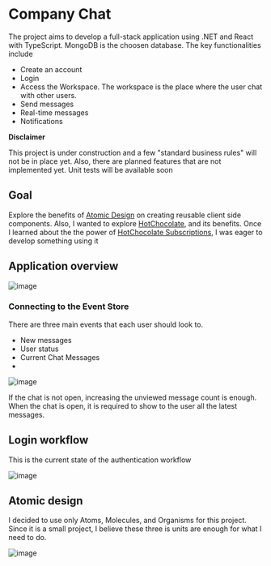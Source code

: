 # Company Chat
The project aims to develop a full-stack application using .NET and React with TypeScript. MongoDB is the choosen database. The key functionalities include
- Create an account
- Login
- Access the Workspace. The workspace is the place where the user chat with other users.
- Send messages
- Real-time messages
- Notifications 

**Disclaimer** 

This project is under construction and a few "standard business rules" will not be in place yet. Also, there are planned features that are not implemented yet. Unit tests will be available soon

## Goal
Explore the benefits of [Atomic Design](https://atomicdesign.bradfrost.com/) on creating reusable client side components. Also, I wanted to explore [HotChocolate](https://chillicream.com/docs/hotchocolate/v13),
and its benefits. Once I learned about the the power of [HotChocolate Subscriptions](https://chillicream.com/docs/hotchocolate/v13/defining-a-schema/subscriptions), I was eager to develop
something using it


## Application overview
![image](https://github.com/user-attachments/assets/6b44fd91-9312-4bca-8395-c11ffcbdee99)

### Connecting to the Event Store
There are three main events that each user should look to. 
- New messages
- User status
- Current Chat Messages
- 
![image](https://github.com/user-attachments/assets/3ce92a54-bce5-41d3-83f8-4f7942fcb5cc)

If the chat is not open, increasing the unviewed message count is enough. When the chat is open, it is required to show to the user all the latest messages. 


## Login workflow
This is the current state of the authentication workflow

![image](https://github.com/user-attachments/assets/c89112b1-2cee-4a26-82f6-1af768f77cd2)

## Atomic design
I decided to use only Atoms, Molecules, and Organisms for this project. Since it is a small project, I believe these three is units are enough for what I need to do.

![image](https://github.com/user-attachments/assets/8b610d79-a9c3-4a1b-92b8-f05c1f0b0292)







